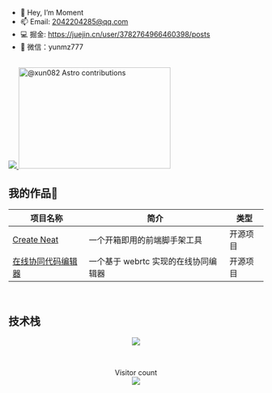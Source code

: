 - 👋 Hey, I’m Moment
- 📫 Email: 2042204285@qq.com
- 💻 掘金: https://juejin.cn/user/3782764966460398/posts
- 💬 微信：yunmz777

<br>

<a href="https://github.com/xun082">
  <div >
  <a href="https://github.com/xun082#gh-light-mode-only">
  <img src="https://github-readme-stats-one-mu-82.vercel.app/api?username=xun082&show_icons=true&icon_color=805AD5&text_color=718096&bg_color=ffffff#gh-light-mode-only" />
</a>
  <img src="https://astro.badg.es/v1/contributor/xun082.svg" alt="@xun082 Astro contributions" width="300" height="200">
</a>

 </div>
</a>

<h2>我的作品🚩</h2>

| 项目名称                                                                           | 简介                                 | 类型     |
| ---------------------------------------------------------------------------------- | ------------------------------------ | -------- |
| <a href="https://github.com/xun082/create-neat">Create Neat</a>                    | 一个开箱即用的前端脚手架工具         | 开源项目 |
| <a href="https://github.com/xun082/online-cooperative-edit">在线协同代码编辑器</a> | 一个基于 webrtc 实现的在线协同编辑器 | 开源项目 |

<br>

<h2>技术栈</h2>
<p align="center">
  <a href="https://skillicons.dev">
    <img src="https://skillicons.dev/icons?i=git,vscode,react,js,ts,webpack,nodejs,nestjs,md" />
  </a>
</p>

<br>

<p align="center"> 
  Visitor count<br>
  <img src="https://profile-counter.glitch.me/xun082/count.svg" />
</p>
